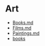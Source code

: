 # Art

- [Books.md](Books.md)
- [Films.md](Films.md)
- [Paintings.md](Paintings.md)
- [books](books/.readme.md)